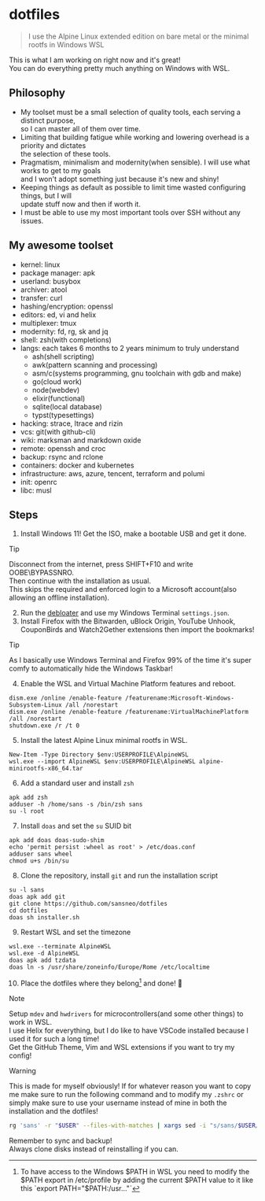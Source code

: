 # dotfiles
> I use the Alpine Linux extended edition on bare metal or the minimal rootfs in Windows WSL

This is what I am working on right now and it's great!  
You can do everything pretty much anything on Windows with WSL.

## Philosophy
* My toolset must be a small selection of quality tools, each serving a distinct purpose,  
  so I can master all of them over time.
* Limiting that building fatigue while working and lowering overhead is a priority and dictates  
  the selection of these tools.
* Pragmatism, minimalism and modernity(when sensible). I will use what works to get to my goals  
  and I won't adopt something just because it's new and shiny!
* Keeping things as default as possible to limit time wasted configuring things, but I will  
  update stuff now and then if worth it.
* I must be able to use my most important tools over SSH without any issues.

## My awesome toolset
* kernel: linux
* package manager: apk
* userland: busybox
* archiver: atool
* transfer: curl
* hashing/encryption: openssl
* editors: ed, vi and helix
* multiplexer: tmux
* modernity: fd, rg, sk and jq
* shell: zsh(with completions)
* langs: each takes 6 months to 2 years minimum to truly understand
  * ash(shell scripting)
  * awk(pattern scanning and processing)
  * asm/c(systems programming, gnu toolchain with gdb and make)
  * go(cloud work)
  * node(webdev)
  * elixir(functional)
  * sqlite(local database)
  * typst(typesettings)
* hacking: strace, ltrace and rizin
* vcs: git(with github-cli)
* wiki: marksman and markdown oxide
* remote: openssh and croc
* backup: rsync and rclone
* containers: docker and kubernetes
* infrastructure: aws, azure, tencent, terraform and polumi
* init: openrc
* libc: musl

## Steps
1. Install Windows 11!
Get the ISO, make a bootable USB and get it done.  

> [!TIP]
> Disconnect from the internet, press SHIFT+F10 and write OOBE\BYPASSNRO.  
> Then continue with the installation as usual.  
> This skips the required and enforced login to a Microsoft account(also allowing an offline installation).  

2. Run the [debloater](https://github.com/Raphire/Win11Debloat) and use my Windows Terminal `settings.json`.
3. Install Firefox with the Bitwarden, uBlock Origin, YouTube Unhook, CouponBirds and Watch2Gether extensions then import the bookmarks!

> [!TIP]
> As I basically use Windows Terminal and Firefox 99% of the time it's super comfy to automatically hide the Windows Taskbar!

4. Enable the WSL and Virtual Machine Platform features and reboot.
```
dism.exe /online /enable-feature /featurename:Microsoft-Windows-Subsystem-Linux /all /norestart
dism.exe /online /enable-feature /featurename:VirtualMachinePlatform /all /norestart
shutdown.exe /r /t 0
```
5. Install the latest Alpine Linux minimal rootfs in WSL.
```
New-Item -Type Directory $env:USERPROFILE\AlpineWSL
wsl.exe --import AlpineWSL $env:USERPROFILE\AlpineWSL alpine-minirootfs-x86_64.tar
```

6. Add a standard user and install `zsh`
```
apk add zsh
adduser -h /home/sans -s /bin/zsh sans
su -l root
```
7. Install `doas` and set the `su` SUID bit
```
apk add doas doas-sudo-shim
echo 'permit persist :wheel as root' > /etc/doas.conf
adduser sans wheel
chmod u+s /bin/su
```
8. Clone the repository, install `git` and run the installation script
```
su -l sans
doas apk add git
git clone https://github.com/sansneo/dotfiles
cd dotfiles
doas sh installer.sh
```
9. Restart WSL and set the timezone
```
wsl.exe --terminate AlpineWSL
wsl.exe -d AlpineWSL
doas apk add tzdata
doas ln -s /usr/share/zoneinfo/Europe/Rome /etc/localtime
```
10. Place the dotfiles where they belong[^1] and done! 🎉

> [!NOTE]
> Setup `mdev` and `hwdrivers` for microcontrollers(and some other things) to work in WSL.  
> I use Helix for everything, but I do like to have VSCode installed because I used it for such a long time!  
> Get the GitHub Theme, Vim and WSL extensions if you want to try my config!

[^1]: To have access to the Windows $PATH in WSL you need to modify the $PATH export in /etc/profile by adding the current $PATH value to it like this  
      `export PATH="$PATH:/usr..."`

> [!WARNING]
> This is made for myself obviously!
> If for whatever reason you want to copy me make sure to run the following command and to modify my `.zshrc` or simply make sure to use your username
> instead of mine in both the installation and the dotfiles!  
```sh
rg 'sans' -r "$USER" --files-with-matches | xargs sed -i "s/sans/$USER/g"
```

Remember to sync and backup!  
Always clone disks instead of reinstalling if you can.
